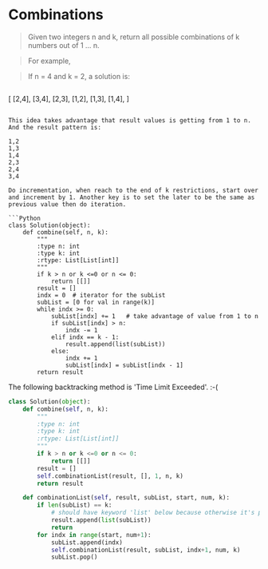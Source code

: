 # Combinations

> Given two integers n and k, return all possible combinations of k numbers out of 1 ... n.

> For example,

> If n = 4 and k = 2, a solution is:

> ```
[
  [2,4],
  [3,4],
  [2,3],
  [1,2],
  [1,3],
  [1,4],
]
```

This idea takes advantage that result values is getting from 1 to n. And the result pattern is:

1,2
1,3
1,4
2,3
2,4
3,4

Do incrementation, when reach to the end of k restrictions, start over and increment by 1. Another key is to set the later to be the same as previous value then do iteration.

```Python
class Solution(object):
    def combine(self, n, k):
        """
        :type n: int
        :type k: int
        :rtype: List[List[int]]
        """
        if k > n or k <=0 or n <= 0:
            return [[]]
        result = []
        indx = 0  # iterator for the subList
        subList = [0 for val in range(k)]
        while indx >= 0:
            subList[indx] += 1   # take advantage of value from 1 to n
            if subList[indx] > n:
                indx -= 1
            elif indx == k - 1:
                result.append(list(subList))
            else:
                indx += 1
                subList[indx] = subList[indx - 1]
        return result
```

The following backtracking method is 'Time Limit Exceeded'. :-(

```Python
class Solution(object):
    def combine(self, n, k):
        """
        :type n: int
        :type k: int
        :rtype: List[List[int]]
        """
        if k > n or k <=0 or n <= 0:
            return [[]]
        result = []
        self.combinationList(result, [], 1, n, k)
        return result

    def combinationList(self, result, subList, start, num, k):
        if len(subList) == k:
            # should have keyword 'list' below because otherwise it's passing reference
            result.append(list(subList))
            return
        for indx in range(start, num+1):
            subList.append(indx)
            self.combinationList(result, subList, indx+1, num, k)
            subList.pop()
```
